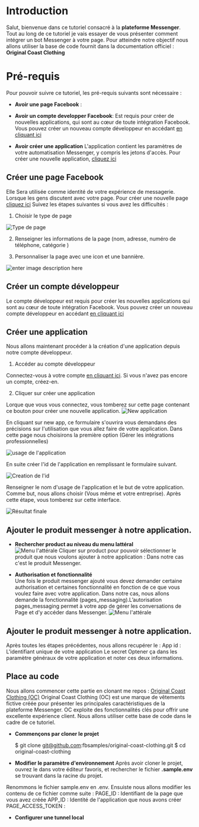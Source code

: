 # Introduction

Salut, bienvenue dans ce tutoriel consacré à la **plateforme Messenger**. Tout au long de ce tutoriel je vais essayer de vous présenter comment intégrer un bot Messenger à votre page. Pour atteindre notre objectif nous allons utiliser la base de code fournit dans la documentation officiel :  **Original Coast Clothing**


# Pré-requis

Pour pouvoir suivre ce tutoriel, les pré-requis suivants sont nécessaire :

 - **Avoir une page Facebook** :

 
 - **Avoir un compte developper Facebook**:
Est requis pour créer de nouvelles applications, qui sont au cœur de toute intégration Facebook. Vous pouvez créer un nouveau compte développeur en accédant  [en cliquant ici](https://developers.facebook.com/)

 - **Avoir créer une application** 
L'application contient les paramètres de votre automatisation Messenger, y compris les jetons d'accès. Pour créer une nouvelle application, [cliquez ici](https://developers.facebook.com/apps)

## Créer une page Facebook

Elle Sera utilisée comme identité de votre expérience de messagerie. Lorsque les gens discutent avec votre page. 
Pour créer une nouvelle page [cliquez ici](https://www.facebook.com/pages/create)
Suivez les étapes suivantes si vous avez les difficultés :

 1. Choisir le type de page 

![Type de page ](https://www.emarketinglicious.fr/wp-content/uploads/2010/09/comment-creer-une-page-facebook.jpg)

 2. Renseigner les informations de la page (nom, adresse, numéro de téléphone, catégorie )

 3. Personnaliser la page avec une icon et une bannière. 

![enter image description here](https://www.emarketinglicious.fr/wp-content/uploads/2010/09/creer-page-facebook-photo-profil-page.png)

## Créer un compte développeur

Le compte développeur est requis pour créer les nouvelles applications qui sont au cœur de toute intégration Facebook. 
Vous pouvez créer un nouveau compte développeur en accédant  [en cliquant ici](https://developers.facebook.com/)

## Créer une application 

Nous allons maintenant procéder à la création d'une application depuis notre compte développeur. 

 1. Accéder au compte développeur 

Connectez-vous à votre compte [en cliquant ici](https://developers.facebook.com/). Si vous n'avez pas encore un compte, créez-en. 


 2. Cliquer sur créer une application 

  Lorque que vous vous connectez, vous tomberez sur cette page contenant ce bouton pour créer une nouvelle application.
  ![New application ](tuto-images/facebook-new-app.png)

   En cliquant sur new app, ce formulaire s'ouvrira vous demandans des précisions sur 
   l'utilisation que vous allez faire de votre application. Dans cette page nous choisirons la première option (Gérer les intégrations professionnelles) 

   ![usage de l'application ](tuto-images/usage.png)

   En suite créer l'id de l'application en remplissant le formulaire suivant. 

   ![Creation de l'id ](tuto-images/app-id.png)

   Renseigner le nom d'usage de l'application et le but de votre application. Comme but, nous allons choisir (Vous même et votre entreprise). Après cette étape, vous tomberez sur cette interface. 

   ![Résultat finale ](tuto-images/end.png)

## Ajouter le produit messenger à notre application.

   - **Rechercher product au niveau du menu lattéral**  
   ![Menu l'attérale ](tuto-images/app-id.png)
   Cliquer sur product pour pouvoir sélectionner le produit que nous voulons ajouter à notre application : Dans notre cas c'est le produit Messenger.

   - **Authorisation et fonctionnalité**  
   Une fois le produit messenger ajouté vous devez demander certaine authorisation et certaines fonctionnalité en fonction de ce que vous voulez faire avec votre application. Dans notre cas, nous allons demande la fonctionnalité (pages_messaging).L’autorisation pages_messaging permet à votre app de gérer les conversations de Page et d’y accéder dans Messenger.
   ![Menu l'attérale ](tuto-images/app-id.png)
   
## Ajouter le produit messenger à notre application.

Après toutes les étapes précédentes, nous allons recupérer le : 
App id : L'identifiant unique de votre application 
Le secret 
Optener ça dans les paramètre généraux de votre application et noter ces deux informations.

## Place au code

Nous allons commencer cette partie en clonant me repos : [Original Coast Clothing (OC)](https://github.com/fbsamples/original-coast-clothing) 
Original Coast Clothing (OC) est une marque de vêtements fictive créée pour présenter les principales caractéristiques de la plateforme Messenger. OC exploite des fonctionnalités clés pour offrir une excellente expérience client. Nous allons utiliser cette base de code dans le cadre de ce tutoriel.

 - **Commençons par cloner le projet**

    $ git clone git@github.com:fbsamples/original-coast-clothing.git
    $ cd original-coast-clothing

 - **Modifier le paramètre d'environnement**
Après avoir cloner le projet, ouvrez le dans votre éditeur favoris, et rechercher le fichier **.sample.env** se trouvant dans la racine du projet. 

Renommons le fichier sample.env en .env.
Ensuiste nous allons modifier les contenu de ce fichier comme suite : 
PAGE_ID : Identifiant de la page que vous avez créée 
APP_ID : Identité de l'application que nous avons créer 
PAGE_ACCESS_TOKEN : 

 
 - **Configurer une tunnel local**
